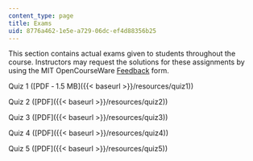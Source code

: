 ```yaml
---
content_type: page
title: Exams
uid: 8776a462-1e5e-a729-06dc-ef4d88356b25
---
```


This section contains actual exams given to students throughout the course. Instructors may request the solutions for these assignments by using the MIT OpenCourseWare [Feedback](/jsp/feedback.jsp?Referer=) form.

Quiz 1 ([PDF ‑ 1.5 MB]({{< baseurl >}}/resources/quiz1))

Quiz 2 ([PDF]({{< baseurl >}}/resources/quiz2))

Quiz 3 ([PDF]({{< baseurl >}}/resources/quiz3))

Quiz 4 ([PDF]({{< baseurl >}}/resources/quiz4))

Quiz 5 ([PDF]({{< baseurl >}}/resources/quiz5))